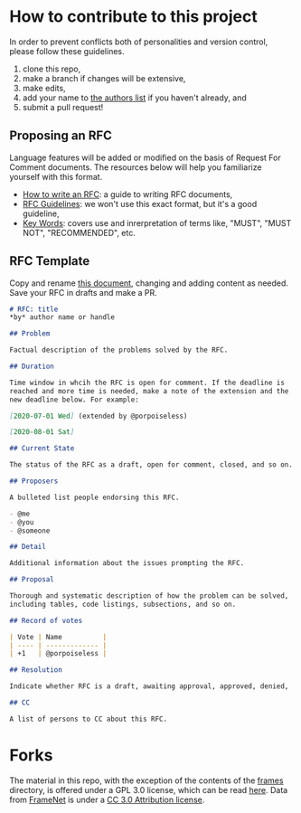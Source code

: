 # How to contribute to this project
In order to prevent conflicts both of personalities and version control, please follow these guidelines.

1. clone this repo,
2. make a branch if changes will be extensive,
3. make edits,
4. add your name to [the authors list](./authors.txt) if you haven't already, and
5. submit a pull request!

## Proposing an RFC
Language features will be added or modified on the basis of Request
For Comment documents. The resources below will help you familiarize
yourself with this format.

 - [How to write an RFC](https://github.com/inasafe/inasafe/wiki/How-to-write-an-RFC): a guide to writing RFC documents,
 - [RFC Guidelines](https://tools.ietf.org/html/rfc7322#section-1): we won't use this exact format, but it's a good guideline,
 - [Key Words](https://tools.ietf.org/html/rfc2119): covers use and inrerpretation of terms like, "MUST", "MUST NOT", "RECOMMENDED", etc.

## RFC Template
Copy and rename [this document](./drafts/RFC_template.org), changing and adding content as needed.
Save your RFC in drafts and make a PR.

```markdown
# RFC: title
*by* author name or handle

## Problem

Factual description of the problems solved by the RFC.

## Duration

Time window in whcih the RFC is open for comment. If the deadline is
reached and more time is needed, make a note of the extension and the
new deadline below. For example:

[2020-07-01 Wed] (extended by @porpoiseless)

[2020-08-01 Sat]

## Current State

The status of the RFC as a draft, open for comment, closed, and so on.

## Proposers

A bulleted list people endorsing this RFC.

- @me
- @you
- @someone

## Detail

Additional information about the issues prompting the RFC.

## Proposal

Thorough and systematic description of how the problem can be solved,
including tables, code listings, subsections, and so on.

## Record of votes

| Vote | Name          |
| ---- | ------------- |
| +1   | @porpoiseless |

## Resolution

Indicate whether RFC is a draft, awaiting approval, approved, denied,

## CC

A list of persons to CC about this RFC.
```
# Forks

The material in this repo, with the exception of the contents of the
[frames](./frames) directory, is offered under a GPL 3.0 license, which can be
read [here](./COPYING.txt). Data from
[FrameNet](https://framenet.icsi.berkeley.edu/fndrupal/) is under a [CC 3.0
Attribution license](https://creativecommons.org/licenses/by/3.0/).
